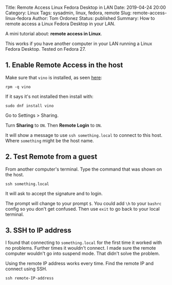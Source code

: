 Title: Remote Access Linux Fedora Desktop in LAN
Date: 2019-04-24 20:00
Category: Linux
Tags: sysadmin, linux, fedora, remote
Slug: remote-access-linux-fedora
Author: Tom Ordonez
Status: published
Summary: How to remote access a Linux Fedora Desktop in your LAN.

A mini tutorial about: **remote access in Linux**.

This works if you have another computer in your LAN running a Linux Fedora Desktop. Tested on Fedora 27.

## 1. Enable Remote Access in the host

Make sure that `vino` is installed, as seen <a href="https://www.techotopia.com/index.php/Remote_Access_to_the_Fedora_Linux_Desktop" target="_blank">here</a>:

    rpm -q vino

If it says it's not installed then install with:

    sudo dnf install vino

Go to Settings > Sharing.

Turn **Sharing** to `ON`. Then **Remote Login** to `ON`.

It will show a message to use `ssh something.local` to connect to this host. Where `something` might be the host name.

## 2. Test Remote from a guest

From another computer's terminal. Type the command that was shown on the host.

    ssh something.local

It will ask to accept the signature and to login.

The prompt will change to your prompt `$`. You could add `\h` to your `bashrc` config so you don't get confused. Then use `exit` to go back to your local terminal.

## 3. SSH to IP address

I found that connecting to `something.local` for the first time it worked with no problems. Further times it wouldn't connect. I made sure the remote computer wouldn't go into suspend mode. That didn't solve the problem.

Using the remote IP address works every time. Find the remote IP and connect using SSH.

    ssh remote-IP-address


